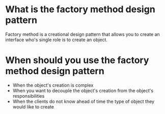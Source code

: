# What is the factory method design pattern
Factory method is a creational design pattern that allows you to create an interface who's single role is to create an object.

# When should you use the factory method design pattern
* When the object's creation is complex
* When you want to decouple the object's creation from the object's responsibilities
* When the clients do not know ahead of time the type of object they would like to create
